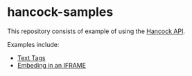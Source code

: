 # hancock-samples
This repository consists of example of using the [Hancock API](https://api.hancock.ink/docs/).

Examples include:
- [Text Tags](https://github.com/PeculiarVentures/hancock-samples/tree/master/text_tags)
- [Embeding in an IFRAME](https://github.com/PeculiarVentures/hancock-samples/tree/master/iframe_embedding)
